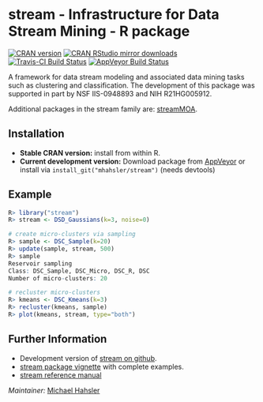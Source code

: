 # stream - Infrastructure for Data Stream Mining - R package

[![CRAN version](http://www.r-pkg.org/badges/version/stream)](http://cran.r-project.org/web/packages/stream/index.html)
[![CRAN RStudio mirror downloads](http://cranlogs.r-pkg.org/badges/stream)](http://cran.r-project.org/web/packages/stream/index.html)
[![Travis-CI Build Status](https://travis-ci.org/mhahsler/stream.svg?branch=master)](https://travis-ci.org/mhahsler/stream)
[![AppVeyor Build Status](https://ci.appveyor.com/api/projects/status/github/mhahsler/stream?branch=master&svg=true)](https://ci.appveyor.com/project/mhahsler/stream)

A framework for data stream modeling and associated data mining tasks such as clustering and classification. The development of this package was supported in part by NSF IIS-0948893 and NIH R21HG005912.

Additional packages in the stream family are: [streamMOA](http://github.com/mhahsler/streamMOA). 

## Installation

* __Stable CRAN version:__ install from within R.
* __Current development version:__ Download package from [AppVeyor](https://ci.appveyor.com/project/mhahsler/stream/build/artifacts) or install via `install_git("mhahsler/stream")` (needs devtools) 

## Example
```R
R> library("stream")
R> stream <- DSD_Gaussians(k=3, noise=0)

# create micro-clusters via sampling
R> sample <- DSC_Sample(k=20)
R> update(sample, stream, 500)
R> sample
Reservoir sampling
Class: DSC_Sample, DSC_Micro, DSC_R, DSC 
Number of micro-clusters: 20 

# recluster micro-clusters
R> kmeans <- DSC_Kmeans(k=3)
R> recluster(kmeans, sample)
R> plot(kmeans, stream, type="both")
```

## Further Information

* Development version of [stream on github](https://github.com/mhahsler/stream).
* [stream package vignette](http://cran.r-project.org/web/packages/stream/vignettes/stream.pdf) with complete examples.
* [stream reference manual](http://cran.r-project.org/web/packages/stream/stream.pdf)

_Maintainer:_ [Michael Hahsler](http://michael.hahsler.net)

